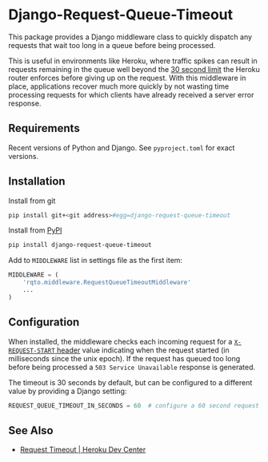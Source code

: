 # Django-Request-Queue-Timeout

This package provides a Django middleware class to quickly dispatch any requests that wait too long in a queue before being processed.

This is useful in environments like Heroku, where traffic spikes can result in requests remaining in the queue well beyond the [30 second limit](https://devcenter.heroku.com/articles/http-routing#timeouts) the Heroku router enforces before giving up on the request.  With this middleware in place, applications recover much more quickly by not wasting time processing requests for which clients have already received a server error response. 

## Requirements

Recent versions of Python and Django.  See `pyproject.toml` for exact versions.

## Installation

Install from git

```sh
pip install git+<git address>#egg=django-request-queue-timeout
```
    
Install from [PyPI](https://pypi.org/project/django-request-queue-timeout/)

```sh
pip install django-request-queue-timeout
```

Add to `MIDDLEWARE` list in settings file as the first item:

```python
MIDDLEWARE = (
    'rqto.middleware.RequestQueueTimeoutMiddleware'
    ...
)
```

## Configuration

When installed, the middleware checks each incoming request for a [`X-REQUEST-START` header](https://devcenter.heroku.com/articles/http-routing#heroku-headers) value indicating when the request started (in milliseconds since the unix epoch).  If the request has queued too long before being processed a `503 Service Unavailable` response is generated.

The timeout is 30 seconds by default, but can be configured to a different value by providing a Django setting:

```python
REQUEST_QUEUE_TIMEOUT_IN_SECONDS = 60  # configure a 60 second request queue timeout
```

## See Also
- [Request Timeout | Heroku Dev Center](https://devcenter.heroku.com/articles/request-timeout)
